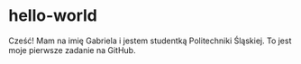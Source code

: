 # hello-world
Cześć!
Mam na imię Gabriela i jestem studentką Politechniki Śląskiej.
To jest moje pierwsze zadanie na GitHub.